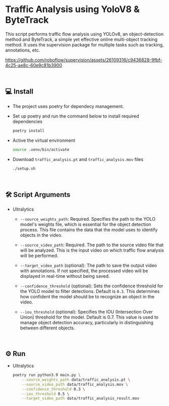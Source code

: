 # Traffic Analysis using YoloV8 & ByteTrack

This script performs traffic flow analysis using YOLOv8, an object-detection method and
ByteTrack, a simple yet effective online multi-object tracking method. It uses the
supervision package for multiple tasks such as tracking, annotations, etc.

https://github.com/roboflow/supervision/assets/26109316/c9436828-9fbf-4c25-ae8c-60e9c81b3900

<br>

## 💻 Install

- The project uses poetry for dependecy management. 
- Set up poetry and run the command below to install required dependencies
    ```bash
    poetry install
    ```

- Active the virtual environment
    ```bash
    source .venv/bin/activate
    ```

- Download `traffic_analysis.pt` and `traffic_analysis.mov` files

    ```bash
    ./setup.sh
    ```

<br>

## 🛠️ Script Arguments

- Ultralytics

    - `--source_weights_path`: Required. Specifies the path to the YOLO model's weights
        file, which is essential for the object detection process. This file contains the
        data that the model uses to identify objects in the video.

    - `--source_video_path`: Required. The path to the source video file that will be
        analyzed. This is the input video on which traffic flow analysis will be performed.

    - `--target_video_path` (optional): The path to save the output video with
        annotations. If not specified, the processed video will be displayed in real-time
        without being saved.

    - `--confidence_threshold` (optional): Sets the confidence threshold for the YOLO
        model to filter detections. Default is `0.3`. This determines how confident the
        model should be to recognize an object in the video.

    - `--iou_threshold` (optional): Specifies the IOU (Intersection Over Union) threshold
        for the model. Default is 0.7. This value is used to manage object detection
        accuracy, particularly in distinguishing between different objects.

<br>

## ⚙️ Run

- Ultralytics

    ```bash
    poetry run python3.9 main.py \
        --source_weights_path data/traffic_analysis.pt \
        --source_video_path data/traffic_analysis.mov \
        --confidence_threshold 0.3 \
        --iou_threshold 0.5 \
        --target_video_path data/traffic_analysis_result.mov
    ```
